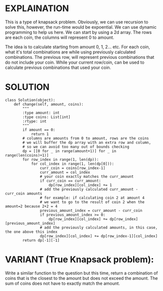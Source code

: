 # EXPLAINATION
This is a type of knapsack problem. Obviously, we can use recursion to solve this, however, the run-time would be expoential. 
We can use dynamic programming to help us here. We can start by using a 2d array. The rows are each coin, the columns will represent 0 to amount. 

The idea is to calculate starting from amount 0, 1, 2... etc. 
For each coin, what it's total combinations are while using previously calculated combinations. The previous row, will represent previous combinations that do not include your coin. While your current row/coin, can be used to calculate previous combinations that used your coin.

# SOLUTION
```
class Solution(object):
    def change(self, amount, coins):
        """
        :type amount: int
        :type coins: List[int]
        :rtype: int
        """
        if amount == 0:
            return 1
        # columns are amounts from 0 to amount, rows are the coins
        # we will buffer the dp array with an extra row and column,
        # so we can avoid too many out of bounds checking
        dp = [[0 for _ in range(amount+1)] for _ in range(len(coins)+1)]
        for row_index in range(1, len(dp)):
            for col_index in range(1, len(dp[0])):
                curr_coin = coins[row_index-1]
                curr_amount = col_index
                # your coin exactly matches the curr_amount
                if curr_coin == curr_amount:
                    dp[row_index][col_index] += 1
                # add the previously calculated curr_amount - curr_coin amounts
                # for example: if calculating coin 2 at amount 4
                # we want to go to the result of coin 2 when the amount=2 because 2+2 = 4
                previous_amount_index = curr_amount - curr_coin
                if previous_amount_index >= 0:
                    dp[row_index][col_index] += dp[row_index][previous_amount_index]
                # add the previously calculated amounts, in this case, the one above this index
                dp[row_index][col_index] += dp[row_index-1][col_index]
        return dp[-1][-1]
 ```
 
 # VARIANT (True Knapsack problem):
 Write a similar function to the question but this time, return a combination of coins that is the closest to the amount but does not exceed the amount. 
 The sum of coins does not have to exactly match the amount.
